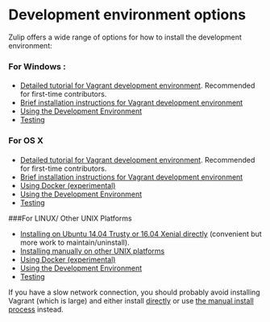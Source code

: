 # Development environment options

Zulip offers a wide range of options for how to install the
development environment:


### For Windows  : 
#### 
* [Detailed tutorial for Vagrant development environment](dev-env-first-time-contributors.html).  Recommended for first-time contributors.
* [Brief installation instructions for Vagrant development environment](brief-install-vagrant-dev.html)
* [Using the Development Environment](using-dev-environment.html)
* [Testing](testing.html)
 

### For OS X
#### 
* [Detailed tutorial for Vagrant development environment](dev-env-first-time-contributors.html).  Recommended for first-time contributors.
* [Brief installation instructions for Vagrant development environment](brief-install-vagrant-dev.html)
* [Using Docker (experimental)](install-docker-dev.html)
* [Using the Development Environment](using-dev-environment.html)
* [Testing](testing.html)
 

###For LINUX/ Other UNIX Platforms

 *  [Installing on Ubuntu 14.04 Trusty or 16.04 Xenial directly](install-ubuntu-without-vagrant-dev.html) (convenient but more work to maintain/uninstall).
 * [Installing manually on other UNIX platforms](install-generic-unix-dev.html)
 * [Using Docker (experimental)](install-docker-dev.html)
 * [Using the Development Environment](using-dev-environment.html)
 * [Testing](testing.html)

If you have a slow network connection, you should probably avoid
installing Vagrant (which is large) and either install
[directly](install-ubuntu-without-vagrant-dev.html) or use [the manual
install process](install-generic-unix-dev.html) instead.

